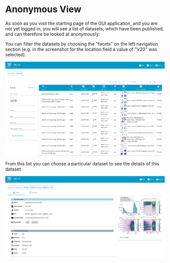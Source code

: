 # Anonymous View
As soon as you visit the starting page of the GUI application, and you are not yet logged in, you will see a list of datasets, which have been published, and can therefore be looked at anonymously:

You can filter the datasets by choosing the "facets" on the left navigation section (e.g. in the screenshot for the location field a value of "V20" was selected).

![Anonymous View](img/anonymous.png)

From this list you can choose a particular dataset to see the details of this dataset

![Dataset Detail View](img/anonymous_detail.png)
